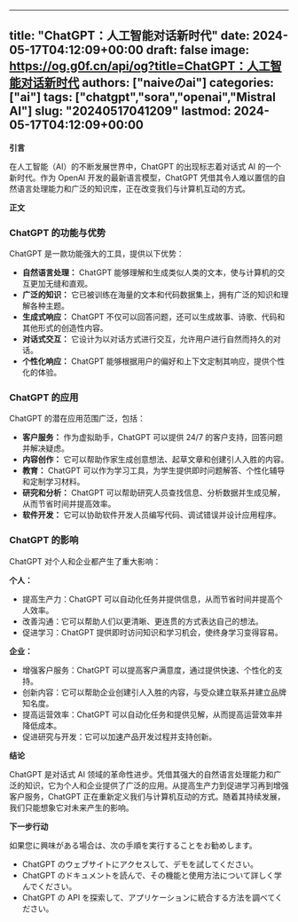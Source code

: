 
---
title: "ChatGPT：人工智能对话新时代"
date: 2024-05-17T04:12:09+00:00
draft: false
image: https://og.g0f.cn/api/og?title=ChatGPT：人工智能对话新时代
authors: ["naiveのai"]
categories: ["ai"]
tags: ["chatgpt","sora","openai","Mistral AI"]
slug: "20240517041209"
lastmod: 2024-05-17T04:12:09+00:00
---
**引言**

在人工智能（AI）的不断发展世界中，ChatGPT 的出现标志着对话式 AI 的一个新时代。作为 OpenAI 开发的最新语言模型，ChatGPT 凭借其令人难以置信的自然语言处理能力和广泛的知识库，正在改变我们与计算机互动的方式。

**正文**

### ChatGPT 的功能与优势

ChatGPT 是一款功能强大的工具，提供以下优势：

- **自然语言处理：** ChatGPT 能够理解和生成类似人类的文本，使与计算机的交互更加无缝和直观。
- **广泛的知识：** 它已被训练在海量的文本和代码数据集上，拥有广泛的知识和理解各种主题。
- **生成式响应：** ChatGPT 不仅可以回答问题，还可以生成故事、诗歌、代码和其他形式的创造性内容。
- **对话式交互：** 它设计为以对话方式进行交互，允许用户进行自然而持久的对话。
- **个性化响应：** ChatGPT 能够根据用户的偏好和上下文定制其响应，提供个性化的体验。

### ChatGPT 的应用

ChatGPT 的潜在应用范围广泛，包括：

- **客户服务：** 作为虚拟助手，ChatGPT 可以提供 24/7 的客户支持，回答问题并解决疑虑。
- **内容创作：** 它可以帮助作家生成创意想法、起草文章和创建引人入胜的内容。
- **教育：** ChatGPT 可以作为学习工具，为学生提供即时问题解答、个性化辅导和定制学习材料。
- **研究和分析：** ChatGPT 可以帮助研究人员查找信息、分析数据并生成见解，从而节省时间并提高效率。
- **软件开发：** 它可以协助软件开发人员编写代码、调试错误并设计应用程序。

### ChatGPT 的影响

ChatGPT 对个人和企业都产生了重大影响：

**个人：**
- 提高生产力：ChatGPT 可以自动化任务并提供信息，从而节省时间并提高个人效率。
- 改善沟通：它可以帮助人们以更清晰、更连贯的方式表达自己的想法。
- 促进学习：ChatGPT 提供即时访问知识和学习机会，使终身学习变得容易。

**企业：**
- 增强客户服务：ChatGPT 可以提高客户满意度，通过提供快速、个性化的支持。
- 创新内容：它可以帮助企业创建引人入胜的内容，与受众建立联系并建立品牌知名度。
- 提高运营效率：ChatGPT 可以自动化任务和提供见解，从而提高运营效率并降低成本。
- 促进研究与开发：它可以加速产品开发过程并支持创新。

**结论**

ChatGPT 是对话式 AI 领域的革命性进步。凭借其强大的自然语言处理能力和广泛的知识，它为个人和企业提供了广泛的应用。从提高生产力到促进学习再到增强客户服务，ChatGPT 正在重新定义我们与计算机互动的方式。随着其持续发展，我们只能想象它对未来产生的影响。

**下一步行动**

如果您に興味がある場合は、次の手順を実行することをお勧めします。

- ChatGPT のウェブサイトにアクセスして、デモを試してください。
- ChatGPT のドキュメントを読んで、その機能と使用方法について詳しく学んでください。
- ChatGPT の API を探索して、アプリケーションに統合する方法を調べてください。